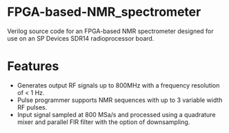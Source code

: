 # FPGA-based-NMR_spectrometer

Verilog source code for an FPGA-based NMR spectrometer designed for use on an SP Devices SDR14 radioprocessor board.

# Features
- Generates output RF signals up to 800MHz with a frequency resolution of < 1 Hz.
- Pulse programmer supports NMR sequences with up to 3 variable width RF pulses.
- Input signal sampled at 800 MSa/s and processed using a quadrature mixer and parallel FIR filter with the option of downsampling. 
